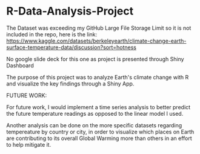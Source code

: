 # R-Data-Analysis-Project

The Dataset was exceeding my GitHub Large File Storage Limit so it is not included in the repo, here is the link: https://www.kaggle.com/datasets/berkeleyearth/climate-change-earth-surface-temperature-data/discussion?sort=hotness

No google slide deck for this one as project is presented through Shiny Dashboard

The purpose of this project was to analyze Earth's climate change with R and visualize the key findings through a Shiny App.

FUTURE WORK:

For future work, I would implement a time series analysis to better predict the future temperature readings as opposed to the linear model I used.

Another analysis can be done on the more specific datasets regarding tempereature by country or city, in order to visualize which places on Earth are contributing to its overall Global Warming more than others in an effort to help mitigate it.
